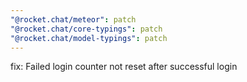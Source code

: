 ```yaml
---
"@rocket.chat/meteor": patch
"@rocket.chat/core-typings": patch
"@rocket.chat/model-typings": patch
---
```


fix: Failed login counter not reset after successful login
